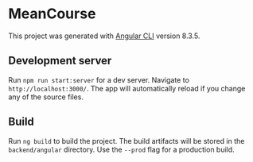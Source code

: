 # MeanCourse

This project was generated with [Angular CLI](https://github.com/angular/angular-cli) version 8.3.5.

## Development server

Run `npm run start:server` for a dev server. Navigate to `http://localhost:3000/`. The app will automatically reload if you change any of the source files.


## Build

Run `ng build` to build the project. The build artifacts will be stored in the `backend/angular` directory. Use the `--prod` flag for a production build.


